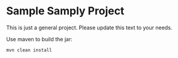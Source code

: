 # Sample Samply Project


This is just a general project. Please update this text to your needs.


Use maven to build the jar:

```
mvn clean install
```
